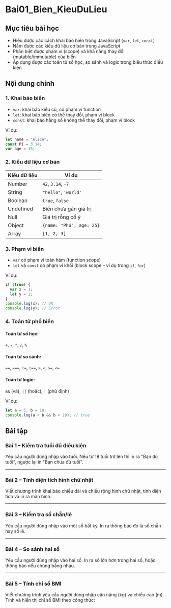 ﻿# Bai01_Bien_KieuDuLieu

## Mục tiêu bài học
- Hiểu được các cách khai báo biến trong JavaScript (`var`, `let`, `const`)
- Nắm được các kiểu dữ liệu cơ bản trong JavaScript
- Phân biệt được phạm vi (scope) và khả năng thay đổi (mutable/immutable) của biến
- Áp dụng được các toán tử số học, so sánh và logic trong biểu thức điều kiện

## Nội dung chính

### 1. Khai báo biến
- `var`: khai báo kiểu cũ, có phạm vi function
- `let`: khai báo biến có thể thay đổi, phạm vi block
- `const`: khai báo hằng số không thể thay đổi, phạm vi block

Ví dụ:
```js
let name = "Alice";
const PI = 3.14;
var age = 18;
```

### 2. Kiểu dữ liệu cơ bản
| Kiểu dữ liệu | Ví dụ |
|--------------|-------|
| Number       | `42`, `3.14`, `-7` |
| String       | `"hello"`, `'world'` |
| Boolean      | `true`, `false` |
| Undefined    | Biến chưa gán giá trị |
| Null         | Giá trị rỗng cố ý |
| Object       | `{name: "Phú", age: 25}` |
| Array        | `[1, 2, 3]` |

### 3. Phạm vi biến
- `var` có phạm vi toàn hàm (function scope)
- `let` và `const` có phạm vi khối (block scope – ví dụ trong `if`, `for`)

Ví dụ:
```js
if (true) {
  var x = 1;
  let y = 2;
}
console.log(x); // OK
console.log(y); // Error
```

### 4. Toán tử phổ biến
#### Toán tử số học:
`+`, `-`, `*`, `/`, `%`

#### Toán tử so sánh:
`==`, `===`, `!=`, `!==`, `>`, `<`, `>=`, `<=`

#### Toán tử logic:
`&&` (và), `||` (hoặc), `!` (phủ định)

Ví dụ:
```js
let a = 5, b = 10;
console.log(a < b && b < 20); // true
```


## Bài tập

### Bài 1 – Kiểm tra tuổi đủ điều kiện
Yêu cầu người dùng nhập vào tuổi. Nếu từ 18 tuổi trở lên thì in ra "Bạn đủ tuổi", ngược lại in "Bạn chưa đủ tuổi".

---

### Bài 2 – Tính diện tích hình chữ nhật
Viết chương trình khai báo chiều dài và chiều rộng hình chữ nhật, tính diện tích và in ra màn hình.

---

### Bài 3 – Kiểm tra số chẵn/lẻ
Yêu cầu người dùng nhập vào một số bất kỳ. In ra thông báo đó là số chẵn hay số lẻ.

---

### Bài 4 – So sánh hai số
Yêu cầu người dùng nhập vào hai số. In ra số lớn hơn trong hai số, hoặc thông báo nếu chúng bằng nhau.

---

### Bài 5 – Tính chỉ số BMI
Viết chương trình yêu cầu người dùng nhập cân nặng (kg) và chiều cao (m). Tính và hiển thị chỉ số BMI theo công thức:


